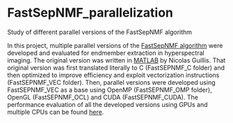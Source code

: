 # FastSepNMF_parallelization
Study of different parallel versions of the FastSepNMF algorithm

In this project, multiple parallel versions of the [FastSepNMF algorithm](https://arxiv.org/abs/1208.1237) were developed and evaluated for endmember extraction in hyperspectral imaging. The original version was written in [MATLAB](https://www.dropbox.com/s/03u7gncwx06nk8r/FastSepNMF.m?dl=0) by Nicolas Guillis. That original version was first translated literally to C (FastSEPNMF_C folder) and then optimized to improve efficiency and exploit vectorization instructions (FastSEPNMF_VEC folder). Then, parallel versions were developed using FastSEPNMF_VEC as a base using OpenMP (FastSEPNMF_OMP folder), OpenGL (FastSEPNMF_OCL) and CUDA (FastSEPNMF_CUDA). The performance evaluation of all the developed versions using GPUs and multiple CPUs can be found [here](https://eprints.ucm.es/id/eprint/62867/).
